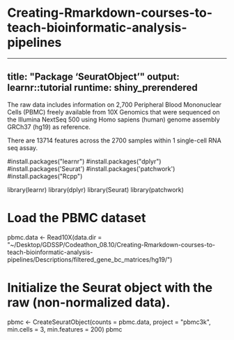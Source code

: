 # Creating-Rmarkdown-courses-to-teach-bioinformatic-analysis-pipelines

---
title: "Package ‘SeuratObject’"
output: learnr::tutorial
runtime: shiny_prerendered
---

The raw data includes information on 2,700 Peripheral Blood Mononuclear Cells (PBMC) freely available from 10X Genomics that were sequenced on the Illumina NextSeq 500 using Homo sapiens (human) genome assembly GRCh37 (hg19) as reference.

There are 13714 features across the 2700 samples within 1 single-cell RNA seq assay. 

#install.packages("learnr")
#install.packages("dplyr")
#install.packages('Seurat')
#install.packages('patchwork')
#install.packages("Rcpp")

library(learnr)
library(dplyr)
library(Seurat)
library(patchwork)



# Load the PBMC dataset
pbmc.data <- Read10X(data.dir = "~/Desktop/GDSSP/Codeathon_08.10/Creating-Rmarkdown-courses-to-teach-bioinformatic-analysis-pipelines/Descriptions/filtered_gene_bc_matrices/hg19/")

# Initialize the Seurat object with the raw (non-normalized data).
pbmc <- CreateSeuratObject(counts = pbmc.data, project = "pbmc3k", min.cells = 3, min.features = 200)
pbmc


